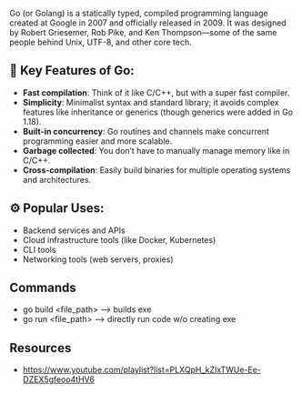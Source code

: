 Go (or Golang) is a statically typed, compiled programming language created at Google in 2007 and officially released in 2009. It was designed by Robert Griesemer, Rob Pike, and Ken Thompson—some of the same people behind Unix, UTF-8, and other core tech.

## 🔧 Key Features of Go:
- **Fast compilation**: Think of it like C/C++, but with a super fast compiler.
- **Simplicity**: Minimalist syntax and standard library; it avoids complex features like inheritance or generics (though generics were added in Go 1.18).
- **Built-in concurrency**: Go routines and channels make concurrent programming easier and more scalable.
- **Garbage collected**: You don’t have to manually manage memory like in C/C++.
- **Cross-compilation**: Easily build binaries for multiple operating systems and architectures.

## ⚙️ Popular Uses:
- Backend services and APIs
- Cloud infrastructure tools (like Docker, Kubernetes)
- CLI tools
- Networking tools (web servers, proxies)

## Commands
- go build <file_path> --> builds exe
- go run <file_path> --> directly run code w/o creating exe

## Resources
- https://www.youtube.com/playlist?list=PLXQpH_kZIxTWUe-Ee-DZEX5gfeoo4tHV6